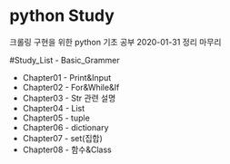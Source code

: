 # python Study

크롤링 구현을 위한 python 기초 공부
2020-01-31 정리 마무리

#Study_List - Basic_Grammer

- Chapter01 - Print&Input
- Chapter02 - For&While&If
- Chapter03 - Str 관련 설명
- Chapter04 - List
- Chapter05 - tuple
- Chapter06 - dictionary
- Chapter07 - set(집합)
- Chapter08 - 함수&Class

